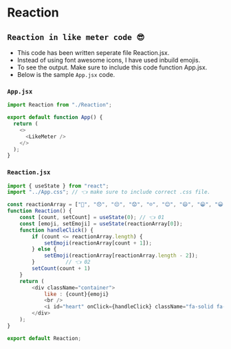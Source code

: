 # Reaction

## `Reaction in like meter code 😎`

- This code has been written seperate file Reaction.jsx.
- Instead of using font awesome icons, I have used inbuild emojis.
- To see the output. Make sure to include this code function App.jsx.
- Below is the sample `App.jsx` code.

### `App.jsx`

```javascript
import Reaction from "./Reaction";

export default function App() {
  return (
    <>
      <LikeMeter />
    </>
  );
}
```
### `Reaction.jsx`

```javascript
import { useState } from "react";
import "../App.css"; // 👈 make sure to include correct .css file.

const reactionArray = ["🥲", "😞", "😔", "😟", "☹️", "😊", "😄", "😁", "😀", "😃", "😆", "😂"]
function Reaction() {
    const [count, setCount] = useState(0); // 👈 01
    const [emoji, setEmoji] = useState(reactionArray[0]);
    function handleClick() {
        if (count <= reactionArray.length) {
            setEmoji(reactionArray[count + 1]);
        } else {
            setEmoji(reactionArray[reactionArray.length - 2]);
        }          // 👈 02
        setCount(count + 1)
    }
    return (
        <div className="container">
            like : {count}{emoji}
            <br />
            <i id="heart" onClick={handleClick} className="fa-solid fa-heart"></i>
        </div>
    );
}

export default Reaction;

```
